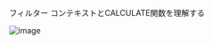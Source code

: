 フィルター コンテキストとCALCULATE関数を理解する


![image](https://github.com/user-attachments/assets/4a8741b5-1230-4000-9f8d-ce0ac0766ad2)
